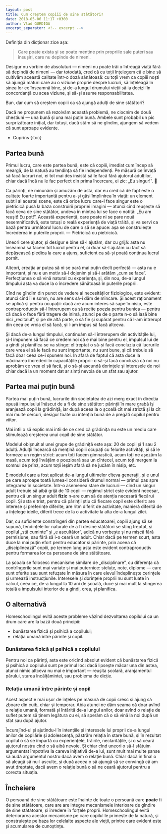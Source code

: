 ```yaml
---
layout: post
title: Cum creștem copiii de sine stătători?
date: 2018-05-06 11:17 +0300
author: Vlad GURDIGA
excerpt_separator: <!-- excerpt -->
---
```

Definiția din dicționar zice așa:

> Care poate exista și se poate menține prin propriile sale puteri sau însușiri,
> care nu depinde de nimeni.

Desigur nu vorbim de absoluturi — nimeni nu poate trăi o întreagă viață fără să
depindă de nimeni — dar totodată, cred că cu toții înțelegem că e bine să
cultivăm această calitate într-o doză sănătoasă: cu toții vrem ca copiii noști
să ajungă maturi care au o viziune proprie despre lucruri, să înțeleagă în sinea
lor ce înseamnă bine, și de-a lungul drumului vieții să ia decizii în
concordanță cu acea viziune, și să-și asume responsabilitatea.

Bun, dar cum să creștem copiii ca să ajungă adulți de sine stătători?

<!-- excerpt -->

Dacă ne propunem să rezolvăm această problemă, ne ciocnim de două chestiuni
— una bună și una mai puțin bună. Ambele sunt probabil un pic surprizătoare
inițial, dar totuși, dacă stăm să ne gîndim, ajungem să vedem că sunt aproape
evidente.

* Cuprins
{:toc}

## Partea bună

Primul lucru, care este partea bună, este că copiii, imediat cum încep să
meargă, de la natură au tendința să fie independenți. Pe măsură ce învață să
facă lucruri noi, ei tot mai des insistă să le facă fără ajutorul adulților,
chiar dacă încă nu le fac perfect din prima încercare, ei zic: „Eu singur!”. 🙂

Ca părinți, ne minunăm și amuzăm de asta, dar eu cred că de fapt este o calitate
foarte importantă pentru a-și găsi împlinirea în viață: un element subtil al
acestei scene, este că orice lucru care-l face singur este o pietricică pusă la
baza construirii propriei imagini — atunci cînd reușește să facă ceva de sine
stătător, undeva în mintea lui se face o notiță: „Eu am reușit! Eu pot!”.
Această experiență, care poate ni se pare nouă nesemnificativă, este totuși
o reală experiență de viață trăită, și va servi ca bază pentru următorul lucru
de care o să se apuce: așa se construiește încrederea în puterile proprii.
— Pietricică cu pietricică.

Uneori cere ajutor, și desigur e bine să-l ajutăm, dar cu grijă: asta nu
înseamnă să facem tot lucrul pentru el, ci doar să-l ajutăm cu tact să
depășească piedica la care a ajuns, suficient ca să-și poată continua lucrul
pornit.

Alteori, creația ar putea să ni se pară mai puțin decît perfectă — asta nu
e important, și nu e un motiv să-l dojenim și să-i arătăm „cum se face”.
Perfecțiunea o să vină natural cu experiența, și, din nou, de-a lungul timpului
asta va duce la o încredere sănătoasă în puterile proprii.

Cînd ne gîndim din punct de vedere al necesităților fiziologice, este evident:
atunci cînd îi e somn, nu are sens să-i dăm de mîncare. Și acest raționament
se aplică și pentru ocupații: dacă are acum interes să sape în nisip, este
contraproductiv să-l întrerupem ca să recite poezia pentru bunica — pentru că
dacă o face fără tragere de inimă, atunci pe de o parte n-o să iasă bine nici
„recitalul”, și pe de altă parte, o să fie și supărat pentru că l-am întrerupt
din ceea ce vroia el să facă, și l-am impus să facă altceva.

Și dacă de-a lungul timpului, continuăm să-l întrerupem din activitățile lui,
și-l impunem să facă ce credem noi că e mai bine pentru el, impulsul lui de
a gîndi și planifica se va stinge: el treptat o să-și facă concluzia că
lucrurile care vrea el să le facă nu sunt importante, nu sunt bune, și că
trebuie să facă doar ceea ce-i spunem noi. În afară de faptul că asta duce la
măcinarea încrederii în capacitățile proprii: o să-și facă concluzia că noi nu
aprobăm ce vrea el să facă, și o să-și ascundă dorințele și interesele de noi
chiar dacă la un moment dat ar simți nevoia de un sfat sau ajutor.

## Partea mai puțin bună

Partea mai puțin bună, lucrurile din societatea de azi merg exact în direcția
opusă impulsului înăscut de a fi de sine stătător: părinții în mare grabă își
aranjează copii la grădiniță, iar după aceea la o școală cît mai strictă și la
cît mai multe cercuri, desigur toate cu intenția bună de a pregăti copilul
pentru viitor.

Mai întîi o să explic mai întîi de ce cred că grădinița nu este un mediu care
stimulează creșterea unui copil de sine stătător.

Modelul obișnuit al unei grupe de grădiniță este așa: 20 de copii și 1 sau
2 adulți. Adulții încearcă să mențină copiii ocupați cu felurite activități, și
să le formeze un regim strict: acum toți facem gimnastică, acum toți ne așezăm
la masă, acum toți învățăm o poezioară sau un cîntecel, acum toți mergem la
somnul de prînz, acum toții ieșim afară să ne jucăm în nisip, etc.

E modelul care a fost aplicat de-a lungul ultimelor cîteva generații, și e unul
pe care aproape toată lumea-l consideră drumul normal — primul pas spre
integrarea în societate. Într-o asemenea stare de lucruri — cînd un singur adult
trebuie să aibă grijă de 10 copii — regimul strict este evident necesar, pentru
că un singur adult **fizic** n-are cum să de atenția necesară fiecărui copil. Și
asta e trist, pentru că părinții știu că fiecare copil este diferit: are
interese și preferințe diferite, are ritm diferit de activitate, manieră
diferită de a înțelege ideile, diferit trece de la o activitate la alta de-a
lungul zilei.

Dar, cu suficiente constrîngeri din partea educatoarei, copiii ajung să se
supună, tendințele lor naturale de a fi desine stătători se sting treptat, și
copilul „stă cuminte” și „e ascultător”, adică nu vorbește și nu mișcă fără
permisiune, sau fără să i-o ceară un adult. Chiar dacă pe termen scurt, asta
duce la mai puțin efort pentru educator și părinte, prin aceea că
„disciplinează” copiii, pe termen lung asta este evident contraproductiv pentru
formarea lor ca persoane de sine stătătoare.

La școala se folosesc mecanisme similare de „disciplinare”, cu diferența că
contrîngerile sunt mai variate și mai puternice: steluțe, note, diplome — care
sunt oferite sau sunt refuzate în măsura în care elevul îndeplinește cerințele
și urmează instrucțiunile. Înteresele și dorințele proprii nu sunt luate în
calcul, ceea ce, de-a lungul la 10 ani de școală, duce și mai mult la stingerea
totală a impulsului interior de a gîndi, crea, și planifica.

## O alternativă

Homeschoolingul evită aceste probleme văzînd dezvoltarea copilului ca un drum
care are la bază două principii:

* bunăstarea fizică și psihică a copilului;
* relația umană între părinte și copil.

### Bunăstarea fizică și psihică a copilului

Pentru noi ca părinți, asta este oricînd absolut evident că bunăstarea fizică și
psihică a copilului sunt pe primul loc: dacă lipsește măcar una din astea,
atunci nimic altceva nu mai e important — reușita școlară, aranjamentul părului,
starea încălțămintei, sau problema de dicție.

### Relația umană între părinte și copil

Acest aspect e mai ușor de înțeles pe măsură de copii cresc și ajung să zboare
din cuib, chiar și temporar. Abia atunci ne dăm seama că doar avînd o relație
umană, formată și întărită de-a lungul anilor, doar avînd o relație de suflet
putem să ținem legătura cu ei, să sperăm că o să vină la noi după un sfat sau
după ajutor.

Încurajînd-ul și ajutîndu-l în intențiile și interesele lui proprii de-a lungul
anilor de copilărie și adolescență, păstrăm relația în stare bună, și în
rezultat copilul o să se împartă cu experiențele, trăirile, neclaritățile, și
o să ceară ajutorul nostru cînd o să aibă nevoie. Și chiar cînd uneori o să-l
sfătuim argumentat împotriva la careva inițiativă de-a lui, sunt mult mai multe
șanse să audă argumentul nostru dacă avem o relație bună. Chiar dacă în final
o să aleagă să nu-l asculte, și după aceea o să ajungă să se convingă că am avut
dreptate, dacă avem o relație bună o să ne ceară ajutorul pentru a corecta
situația.

## Încheiere

O persoană de sine stătătoare este înainte de toate o persoană care **poate** fi
de sine stătătoare, care are are integre mecanismele interioare de gîndire de
sine stătătoare, și înredere în forțele proprii. Homeschoolingul evită
deteriorarea acestor mecanisme pe care copilul le primește de la natură, și
construiește pe baza lor celelalte aspecte ale vieții, printre care evident este
și acumularea de cunoștințe.
